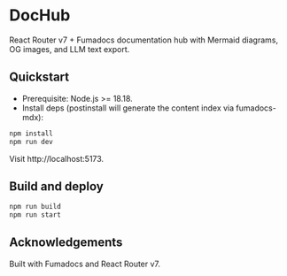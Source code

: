 # DocHub

React Router v7 + Fumadocs documentation hub with Mermaid diagrams, OG images, and LLM text export.

## Quickstart

- Prerequisite: Node.js >= 18.18.
- Install deps (postinstall will generate the content index via fumadocs-mdx):

```bash
npm install
npm run dev
```

Visit http://localhost:5173.

## Build and deploy

```bash
npm run build
npm run start
```

## Acknowledgements

Built with Fumadocs and React Router v7.
